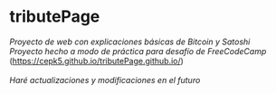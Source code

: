 # tributePage
_Proyecto de web con explicaciones básicas de Bitcoin y Satoshi_ <br />
_Proyecto hecho a modo de práctica para desafío de FreeCodeCamp_
<br />
(https://cepk5.github.io/tributePage.github.io/)
<br />
<br />
_Haré actualizaciones y modificaciones en el futuro_
